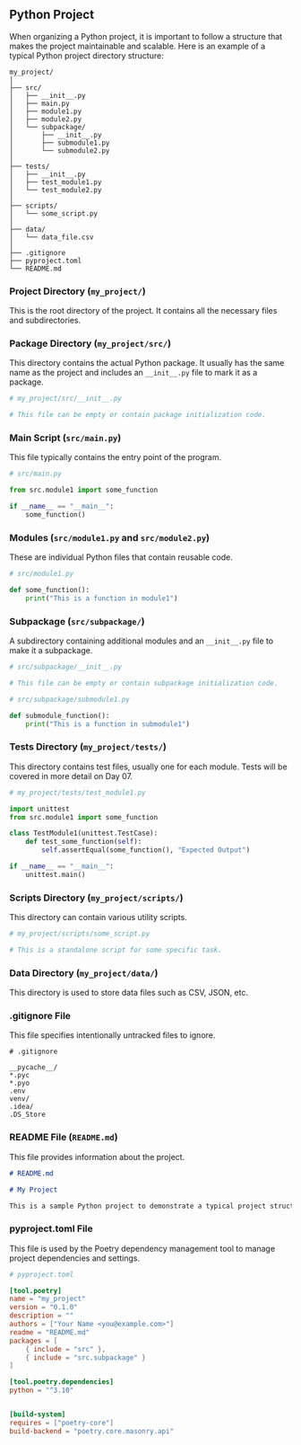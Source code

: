## Python Project

When organizing a Python project, it is important to follow a structure that makes the project maintainable and scalable. Here is an example of a typical Python project directory structure:

```text
my_project/
│
├── src/
│   ├── __init__.py
│   ├── main.py
│   ├── module1.py
│   ├── module2.py
│   └── subpackage/
│       ├── __init__.py
│       ├── submodule1.py
│       └── submodule2.py
│
├── tests/
│   ├── __init__.py
│   ├── test_module1.py
│   └── test_module2.py
│
├── scripts/
│   └── some_script.py
│
├── data/
│   └── data_file.csv
│
├── .gitignore
├── pyproject.toml
└── README.md
```

### Project Directory (`my_project/`)

This is the root directory of the project. It contains all the necessary files and subdirectories.

### Package Directory (`my_project/src/`)

This directory contains the actual Python package. It usually has the same name as the project and includes an `__init__.py` file to mark it as a package.

```python
# my_project/src/__init__.py

# This file can be empty or contain package initialization code.
```

### Main Script (`src/main.py`)

This file typically contains the entry point of the program.

```python
# src/main.py

from src.module1 import some_function

if __name__ == "__main__":
    some_function()
```

### Modules (`src/module1.py` and `src/module2.py`)

These are individual Python files that contain reusable code.

```python
# src/module1.py

def some_function():
    print("This is a function in module1")
```

### Subpackage (`src/subpackage/`)

A subdirectory containing additional modules and an `__init__.py` file to make it a subpackage.

```python
# src/subpackage/__init__.py

# This file can be empty or contain subpackage initialization code.
```

```python
# src/subpackage/submodule1.py

def submodule_function():
    print("This is a function in submodule1")
```

### Tests Directory (`my_project/tests/`)

This directory contains test files, usually one for each module. Tests will be covered in more detail on Day 07.

```python
# my_project/tests/test_module1.py

import unittest
from src.module1 import some_function

class TestModule1(unittest.TestCase):
    def test_some_function(self):
        self.assertEqual(some_function(), "Expected Output")

if __name__ == "__main__":
    unittest.main()
```

### Scripts Directory (`my_project/scripts/`)

This directory can contain various utility scripts.

```python
# my_project/scripts/some_script.py

# This is a standalone script for some specific task.
```

### Data Directory (`my_project/data/`)

This directory is used to store data files such as CSV, JSON, etc.

### .gitignore File

This file specifies intentionally untracked files to ignore.

```text
# .gitignore

__pycache__/
*.pyc
*.pyo
.env
venv/
.idea/
.DS_Store
```

### README File (`README.md`)

This file provides information about the project.

```markdown
# README.md

# My Project

This is a sample Python project to demonstrate a typical project structure.
```

### pyproject.toml File

This file is used by the Poetry dependency management tool to manage project dependencies and settings.

```toml
# pyproject.toml

[tool.poetry]
name = "my_project"
version = "0.1.0"
description = ""
authors = ["Your Name <you@example.com>"]
readme = "README.md"
packages = [
    { include = "src" },
    { include = "src.subpackage" }
]

[tool.poetry.dependencies]
python = "^3.10"


[build-system]
requires = ["poetry-core"]
build-backend = "poetry.core.masonry.api"
```
